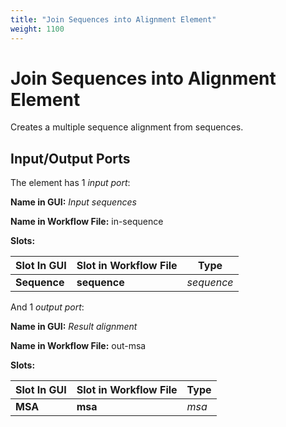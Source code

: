```yaml
---
title: "Join Sequences into Alignment Element"
weight: 1100
---
```


# Join Sequences into Alignment Element

Creates a multiple sequence alignment from sequences.

Input/Output Ports
------------------

The element has 1 _input port_:

**Name in GUI:** _Input sequences_

**Name in Workflow File:** in-sequence

**Slots:**

| Slot In GUI   | Slot in Workflow File | Type     |
|---------------|------------------------|----------|
| **Sequence**  | **sequence**           | _sequence_ |

And 1 _output port_:

**Name in GUI:** _Result alignment_

**Name in Workflow File:** out-msa

**Slots:**

| Slot In GUI | Slot in Workflow File | Type |
|-------------|------------------------|------|
| **MSA**     | **msa**                | _msa_ |
